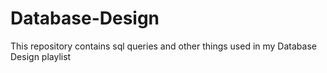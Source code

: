 # Database-Design
This repository contains sql queries and other things used in my Database Design playlist
